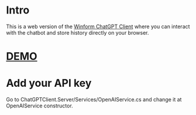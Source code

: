 # Intro
This is a web version of the [Winform ChatGPT Client](https://github.com/dangkhoa203/WinForm-ChatGPT-Client) where you can interact with the chatbot and store history directly on your browser. 
# [DEMO](https://simplechatgptclient.azurewebsites.net/)

# Add your API key
Go to ChatGPTClient.Server/Services/OpenAIService.cs and change it at OpenAIService constructor.
